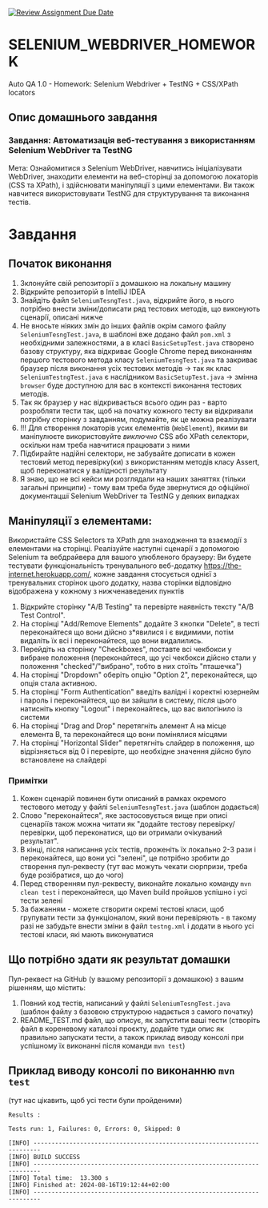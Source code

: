 [![Review Assignment Due Date](https://classroom.github.com/assets/deadline-readme-button-22041afd0340ce965d47ae6ef1cefeee28c7c493a6346c4f15d667ab976d596c.svg)](https://classroom.github.com/a/dfljPjQ0)
# SELENIUM_WEBDRIVER_HOMEWORK
Auto QA 1.0 - Homework: Selenium Webdriver + TestNG + CSS/XPath locators


## Опис домашнього завдання
### Завдання: Автоматизація веб-тестування з використанням Selenium WebDriver та TestNG
Мета:
Ознайомитися з Selenium WebDriver, навчитись ініціалізувати WebDriver, знаходити елементи на веб-сторінці за допомогою локаторів (CSS та XPath), і здійснювати маніпуляції з цими елементами. 
Ви також навчитеся використовувати TestNG для структурування та виконання тестів.

# Завдання

## Початок виконання
1. Зклонуйте свій репозиторії з домашкою на локальну машину
2. Відкрийте репозиторій в IntelliJ IDEA
3. Знайдіть файл `SeleniumTesngTest.java`, відкрийте його, в нього потрібно внести зміни/дописати ряд тестових методів, що виконують сценарії, описані нижче
4. Не вносьте ніяких змін до інших файлів окрім самого файлу `SeleniumTesngTest.java`, в шаблоні вже додано файл `pom.xml` з необхідними залежностями, а в класі `BasicSetupTest.java` створено базову структуру, яка відкриває Google Chrome перед виконанням першого тестового метода класу `SeleniumTesngTest.java` та закриває браузер після виконання усіх тестових методів -> так як клас `SeleniumTestngTest.java` є наслідником `BasicSetupTest.java` -> змінна `browser` буде доступною для вас в контексті виконання тестових методів.
5. Так як браузер у нас відкривається всього один раз - варто розробляти тести так, щоб на початку кожного тесту ви відкривали потрібну сторінку з завданням, подумайте, як це можна реалізувати
6. !!! Для створення локаторів усих елементів (`WebElement`), якими ви маніпулюєте використовуйте *виключно* CSS або XPath селектори, оскільки нам треба навчитися працювати з ними
7. Підбирайте надійні селектори, не забувайте дописати в кожен тестовий метод перевірку(ки) з використанням методів класу Assert, щоб переконатися у валідності результату
8. Я знаю, що не всі кейси ми розглядали на наших заняттях (тільки загальні принципи) - тому вам треба буде звернутися до офіційної документацшї Selenium WebDriver та TestNG у деяких випадках


## Маніпуляції з елементами:
Використайте CSS Selectors та XPath для знаходження та взаємодії з елементами на сторінці.
Реалізуйте наступні сценарії з допомогою Selenium та вебдрайвера для вашого улюбленого браузеру:
Ви будете тестувати функціональність тренувального веб-додатку https://the-internet.herokuapp.com/, кожне завдання стосується однієї з тренувальних сторінок цього додатку, назва сторінки відповідно відображена у кожному з нижченаведених пунктів

1. Відкрийте сторінку "A/B Testing" та перевірте наявність тексту "A/B Test Control".
2. На сторінці "Add/Remove Elements" додайте 3 кнопки "Delete", в тесті переконайтеся що вони дійсно з*явилися і є видимими, потім видаліть їх всі і переконайтеся, що вони видалились.
3. Перейдіть на сторінку "Checkboxes", поставте всі чекбокси у вибране положення (переконайтеся, що усі чекбокси дійсно стали у положення "checked"/"вибрано", тобто в них стоїть "пташечка")
4. На сторінці "Dropdown" оберіть опцію "Option 2", переконайтеся, що опція стала активною.
6. На сторінці "Form Authentication" введіть валідні і коректні юзернейм і пароль і переконайтеся, що ви зайшли в систему, після цього натисніть кнопку "Logout" і переконайтесь, що вас вилогінило із системи
7. На сторінці "Drag and Drop" перетягніть алемент A на місце елемента B, та переконайтеся що вони помінялися місцями
8. На сторінці "Horizontal Slider" перетягніть слайдер в положення, що відрізняється від 0 і перевірте, що необхідне значення дійсно було встановлене на слайдері

### Примітки
1. Кожен сценарій повинен бути описаний в рамках окремого тестового методу у файлі `SeleniumTesngTest.java` (шаблон додається)
2. Слово "переконайтеся", яке застосовується вище при описі сценаріїв також можна читати як "додайте тестову перевірку/перевірки, щоб переконатися, що ви отримали очікуваний результат".
3. В кінці, після написання усіх тестів, проженіть їх локально 2-3 рази і переконайтеся, що вони усі "зелені", це потрібно зробити до створення пул-реквесту (тут вас можуть чекати сюрпризи, треба буде розібратися, що до чого)
4. Перед створенням пул-реквесту, виконайте локально команду `mvn clean test` і переконайтеся, що Maven build пройшов успішно і усі тести зелені
5. За бажанням - можете створити окремі тестові класи, щоб групувати тести за функціоналом, який вони перевіряють - в такому разі не забудьте внести зміни в файл `testng.xml` і додати в нього усі тестові класи, які мають виконуватися

## Що потрібно здати як результат домашки
Пул-реквест на GitHub (у вашому репозиторії з домашкою) з вашим рішенням, що містить:
1. Повний код тестів, написаний у файлі `SeleniumTesngTest.java` (шаблон файлу з базовою структурою надається з самого початку)
2. README_TEST.md файл, що описує, як запустити ваші тести (створіть файл в кореневому каталозі проєкту, додайте туди опис як правильно запускати тести, а також приклад виводу консолі при успішному їх виконанні після команди `mvn test`)

## Приклад виводу консолі по виконанню `mvn test`
(тут нас цікавить, щоб усі тести були пройденими)
```shell
Results :

Tests run: 1, Failures: 0, Errors: 0, Skipped: 0

[INFO] ------------------------------------------------------------------------
[INFO] BUILD SUCCESS
[INFO] ------------------------------------------------------------------------
[INFO] Total time:  13.300 s
[INFO] Finished at: 2024-08-16T19:12:44+02:00
[INFO] ------------------------------------------------------------------------
```
